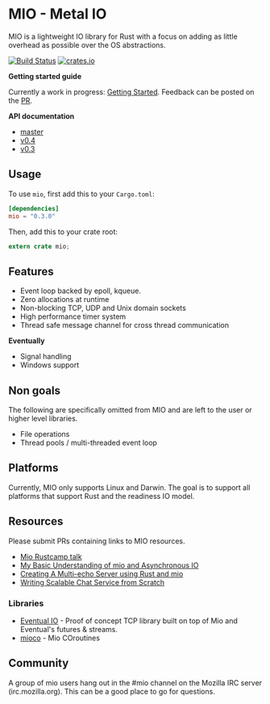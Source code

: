 # MIO - Metal IO

MIO is a lightweight IO library for Rust with a focus on adding as
little overhead as possible over the OS abstractions.

[![Build Status](https://travis-ci.org/carllerche/mio.svg?branch=master)](https://travis-ci.org/carllerche/mio)
[![crates.io](http://meritbadge.herokuapp.com/mio)](https://crates.io/crates/mio)

**Getting started guide**

Currently a work in progress: [Getting
Started](https://github.com/carllerche/mio/blob/getting-started/doc/getting-started.md).
Feedback can be posted on the [PR](https://github.com/carllerche/mio/pull/222).

**API documentation**

* [master](http://rustdoc.s3-website-us-east-1.amazonaws.com/mio/master/mio/)
* [v0.4](http://rustdoc.s3-website-us-east-1.amazonaws.com/mio/v0.4.x/mio/)
* [v0.3](http://rustdoc.s3-website-us-east-1.amazonaws.com/mio/v0.3.x/mio/)

## Usage

To use `mio`, first add this to your `Cargo.toml`:

```toml
[dependencies]
mio = "0.3.0"
```

Then, add this to your crate root:

```rust
extern crate mio;
```

## Features

* Event loop backed by epoll, kqueue.
* Zero allocations at runtime
* Non-blocking TCP, UDP and Unix domain sockets
* High performance timer system
* Thread safe message channel for cross thread communication

__Eventually__

* Signal handling
* Windows support

## Non goals

The following are specifically omitted from MIO and are left to the user
or higher level libraries.

* File operations
* Thread pools / multi-threaded event loop

## Platforms

Currently, MIO only supports Linux and Darwin. The goal is to support
all platforms that support Rust and the readiness IO model.

## Resources

Please submit PRs containing links to MIO resources.

* [Mio Rustcamp talk](http://confreaks.tv/videos/rustcamp2015-writing-high-performance-async-io-apps)
* [My Basic Understanding of mio and Asynchronous IO](http://hermanradtke.com/2015/07/12/my-basic-understanding-of-mio-and-async-io.html)
* [Creating A Multi-echo Server using Rust and mio](http://hermanradtke.com/2015/07/22/creating-a-multi-echo-server-using-rust-and-mio.html)
* [Writing Scalable Chat Service from Scratch](http://nbaksalyar.github.io/2015/07/10/writing-chat-in-rust.html)

### Libraries

* [Eventual IO](//github.com/carllerche/eventual_io) - Proof of
  concept TCP library built on top of Mio and Eventual's futures &
  streams.
* [mioco](//github.com/dpc/mioco) - Mio COroutines

## Community

A group of mio users hang out in the #mio channel on the Mozilla IRC
server (irc.mozilla.org). This can be a good place to go for questions.
